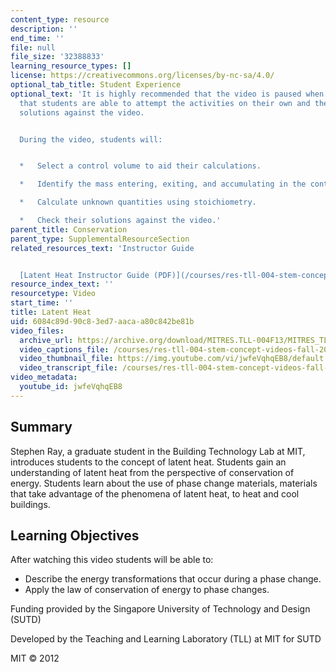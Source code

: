 ```yaml
---
content_type: resource
description: ''
end_time: ''
file: null
file_size: '32388833'
learning_resource_types: []
license: https://creativecommons.org/licenses/by-nc-sa/4.0/
optional_tab_title: Student Experience
optional_text: 'It is highly recommended that the video is paused when prompted so
  that students are able to attempt the activities on their own and then check their
  solutions against the video.


  During the video, students will:


  *   Select a control volume to aid their calculations.

  *   Identify the mass entering, exiting, and accumulating in the control volume.

  *   Calculate unknown quantities using stoichiometry.

  *   Check their solutions against the video.'
parent_title: Conservation
parent_type: SupplementalResourceSection
related_resources_text: 'Instructor Guide


  [Latent Heat Instructor Guide (PDF)](/courses/res-tll-004-stem-concept-videos-fall-2013/resources/mitres_tll-004f13_latnt_ig)'
resource_index_text: ''
resourcetype: Video
start_time: ''
title: Latent Heat
uid: 6084c89d-90c8-3ed7-aaca-a80c842be81b
video_files:
  archive_url: https://archive.org/download/MITRES.TLL-004F13/MITRES_TLL-004F13_latent_heat_300k.mp4
  video_captions_file: /courses/res-tll-004-stem-concept-videos-fall-2013/7583dc5dc1d654d0b686e10b9e17bfbd_jwfeVqhqEB8.vtt
  video_thumbnail_file: https://img.youtube.com/vi/jwfeVqhqEB8/default.jpg
  video_transcript_file: /courses/res-tll-004-stem-concept-videos-fall-2013/51c6c84d64d5b98abbd07850d6bf896c_jwfeVqhqEB8.pdf
video_metadata:
  youtube_id: jwfeVqhqEB8
---
```


Summary
-------

Stephen Ray, a graduate student in the Building Technology Lab at MIT, introduces students to the concept of latent heat. Students gain an understanding of latent heat from the perspective of conservation of energy. Students learn about the use of phase change materials, materials that take advantage of the phenomena of latent heat, to heat and cool buildings.

Learning Objectives
-------------------

After watching this video students will be able to:

*   Describe the energy transformations that occur during a phase change.
*   Apply the law of conservation of energy to phase changes.

Funding provided by the Singapore University of Technology and Design (SUTD)

Developed by the Teaching and Learning Laboratory (TLL) at MIT for SUTD

MIT © 2012

